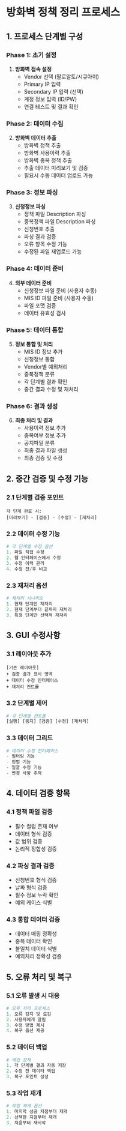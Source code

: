# 방화벽 정책 정리 프로세스
## 1. 프로세스 단계별 구성
### Phase 1: 초기 설정
1. **방화벽 접속 설정**
   - Vendor 선택 (팔로알토/시큐아이)
   - Primary IP 입력
   - Secondary IP 입력 (선택)
   - 계정 정보 입력 (ID/PW)
   - 연결 테스트 및 결과 확인

### Phase 2: 데이터 수집
2. **방화벽 데이터 추출**
   - 방화벽 정책 추출
   - 방화벽 사용이력 추출
   - 방화벽 중복 정책 추출
   - 추출 데이터 미리보기 및 검증
   - 필요시 수동 데이터 업로드 가능

### Phase 3: 정보 파싱
3. **신청정보 파싱**
   - 정책 파일 Description 파싱
   - 중복정책 파일 Description 파싱
   - 신청번호 추출
   - 파싱 결과 검증
   - 오류 항목 수정 기능
   - 수정된 파일 재업로드 가능

### Phase 4: 데이터 준비
4. **외부 데이터 준비**
   - 신청정보 파일 준비 (사용자 수동)
   - MIS ID 파일 준비 (사용자 수동)
   - 파일 포맷 검증
   - 데이터 유효성 검사

### Phase 5: 데이터 통합
5. **정보 통합 및 처리**
   - MIS ID 정보 추가
   - 신청정보 통합
   - Vendor별 예외처리
   - 중복정책 분류
   - 각 단계별 결과 확인
   - 중간 결과 수정 및 재처리

### Phase 6: 결과 생성
6. **최종 처리 및 결과**
   - 사용이력 정보 추가
   - 중복여부 정보 추가
   - 공지파일 분류
   - 최종 결과 파일 생성
   - 최종 검증 및 수정

## 2. 중간 검증 및 수정 기능

### 2.1 단계별 검증 포인트
```
각 단계 완료 시:
[미리보기] - [검증] - [수정] - [재처리]
```

### 2.2 데이터 수정 기능
```python
# 각 단계별 수정 옵션
1. 파일 직접 수정
2. 웹 인터페이스에서 수정
3. 수정 이력 관리
4. 수정 전/후 비교
```

### 2.3 재처리 옵션
```python
# 재처리 시나리오
1. 현재 단계만 재처리
2. 현재 단계부터 끝까지 재처리
3. 특정 단계만 선택적 재처리
```

## 3. GUI 수정사항

### 3.1 레이아웃 추가
```
[기존 레이아웃]
+ 검증 결과 표시 영역
+ 데이터 수정 인터페이스
+ 재처리 컨트롤
```

### 3.2 단계별 제어
```python
# 각 단계별 컨트롤
[실행] [중지] [검증] [수정] [재처리]
```

### 3.3 데이터 그리드
```python
# 데이터 수정 인터페이스
- 필터링 기능
- 정렬 기능
- 일괄 수정 기능
- 변경 사항 추적
```

## 4. 데이터 검증 항목

### 4.1 정책 파일 검증
- 필수 컬럼 존재 여부
- 데이터 형식 검증
- 값 범위 검증
- 논리적 정합성 검증

### 4.2 파싱 결과 검증
- 신청번호 형식 검증
- 날짜 형식 검증
- 필수 정보 누락 확인
- 예외 케이스 식별

### 4.3 통합 데이터 검증
- 데이터 매핑 정확성
- 중복 데이터 확인
- 불일치 데이터 식별
- 예외처리 정확성 검증

## 5. 오류 처리 및 복구

### 5.1 오류 발생 시 대응
```python
# 오류 처리 프로세스
1. 오류 감지 및 로깅
2. 사용자에게 알림
3. 수정 방법 제시
4. 복구 옵션 제공
```

### 5.2 데이터 백업
```python
# 백업 정책
1. 각 단계별 결과 자동 저장
2. 수정 전 데이터 백업
3. 복구 포인트 생성
```

### 5.3 작업 재개
```python
# 작업 재개 옵션
1. 마지막 성공 지점부터 재개
2. 선택한 지점부터 재개
3. 처음부터 재시작
```